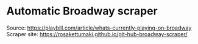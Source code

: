 # Automatic Broadway scraper


Source: https://playbill.com/article/whats-currently-playing-on-broadway
Scraper site: https://rosakettumaki.github.io/git-hub-broadway-scraper/





 

